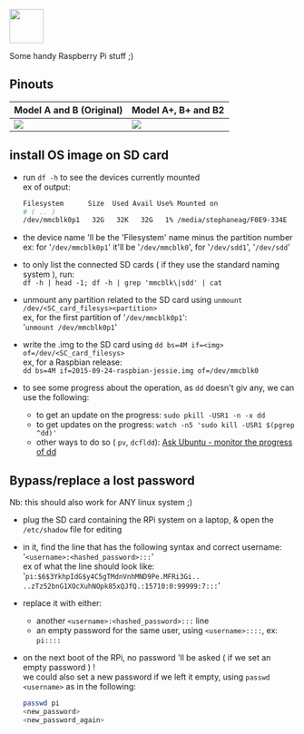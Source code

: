 <img width="60px" src="https://www.raspberrypi.org/wp-content/themes/mind-control/images/logo-black.png"></img>

Some handy Raspberry Pi stuff ;)

## Pinouts

Model A and B (Original)  | Model A+, B+ and B2
------------- | -------------
<img src="http://elinux.org/images/8/80/Pi-GPIO-header-26-sm.png">  | <img src="http://elinux.org/images/5/5c/Pi-GPIO-header.png">

## install OS image on SD card

- run ```df -h``` to see the devices currently mounted  
  ex of output:  
  ```bash
  Filesystem      Size  Used Avail Use% Mounted on
  # ( .. )
  /dev/mmcblk0p1   32G   32K   32G   1% /media/stephaneag/F0E9-334E
  ```

- the device name 'll be the 'Filesystem' name minus the partition number  
  ex: for '```/dev/mmcblk0p1```' it'll be '```/dev/mmcblk0```', for '```/dev/sdd1```', '```/dev/sdd```'

- to only list the connected SD cards ( if they use the standard naming system ), run:  
  ```df -h | head -1; df -h | grep 'mmcblk\|sdd' | cat```

- unmount any partition related to the SD card using ```unmount /dev/<SC_card_filesys><partition>```  
  ex, for the first partition of '```/dev/mmcblk0p1```':  
  '```unmount /dev/mmcblk0p1```'

- write the .img to the SD card using ```dd bs=4M if=<img> of=/dev/<SC_card_filesys>```  
  ex, for a Raspbian release:  
  ```dd bs=4M if=2015-09-24-raspbian-jessie.img of=/dev/mmcblk0```

- to see some progress about the operation, as ```dd``` doesn't giv any, we can use the following:  
  - to get an update on the progress: ```sudo pkill -USR1 -n -x dd```
  - to get updates on the progress: ```watch -n5 'sudo kill -USR1 $(pgrep ^dd)'```
  - other ways to do so ( ```pv```, ```dcfldd```): <a href="http://askubuntu.com/questions/215505/how-do-you-monitor-the-progress-of-dd">Ask Ubuntu - monitor the progress of dd</a>

## Bypass/replace a lost password
Nb: this should also work for ANY linux system ;)

- plug the SD card containing the RPi system on a laptop, & open the ```/etc/shadow``` file for editing

- in it, find  the line that has the following syntax and correct username:  '```<username>:<hashed_password>:::```'  
  ex of what the line should look like:  
  '```pi:$6$3YkhpIdG$y4C5gTMdnVnhMND9Pe.MFRi3Gi.. ..zTz52bnG1XOcXuhNOpk85xQJfQ.:15710:0:99999:7:::```'

- replace it with either:  
  - another ```<username>:<hashed_password>:::``` line  
  - an empty password for the same user, using ```<username>::::```, ex: ```pi::::```  

- on the next boot of the RPi, no password 'll be asked ( if we set an empty password ) !  
  we could also set a new password if we left it empty, using ```passwd <username>``` as in the following:  
  ```bash
  passwd pi
  <new_password>
  <new_password_again>
  ```

